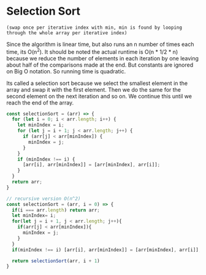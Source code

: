 # Selection Sort 

`(swap once per iterative index with min, min is found by looping through the whole array per iterative index)`

Since the algorithm is linear time, but also runs an n number of times each time, its O(n<sup>2</sup>). It should be noted the actual runtime is O(n * 1/2 * n) because we reduce the number of elements in each iteration by one leaving about half of the comparisons made at the end. But constants are ignored on Big O notation. So running time is quadratic.

Its called a selection sort because we select the smallest element in the array and swap it with the first element. Then we do the same for the second element on the next iteration and so on. We continue this until we reach the end of the array.

```js
const selectionSort = (arr) => {
  for (let i = 0; i < arr.length; i++) {
    let minIndex = i;
    for (let j = i + 1; j < arr.length; j++) {
      if (arr[j] < arr[minIndex]) {
        minIndex = j;
      }
    }
    if (minIndex !== i) {
      [arr[i], arr[minIndex]] = [arr[minIndex], arr[i]];
    }
  }
  return arr;
}
``` 

```js
// recursive version O(n^2)
const selectionSort = (arr, i = 0) => {
  if(i === arr.length) return arr;
  let minIndex= i;
  for(let j = i + 1, j < arr.length; j++){
    if(arr[j] < arr[minIndex]){
      minIndex = j;
    }
  }
  if(minIndex !== i) [arr[i], arr[minIndex]] = [arr[minIndex], arr[i]];

  return selectionSort(arr, i + 1)
}
```